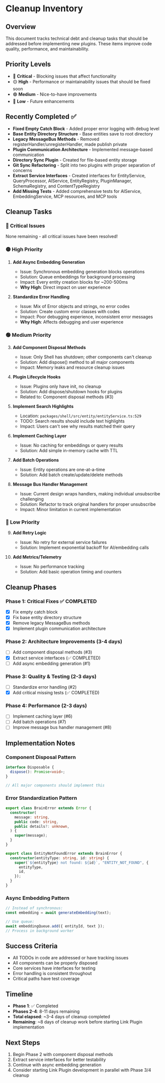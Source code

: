 # Cleanup Inventory

## Overview

This document tracks technical debt and cleanup tasks that should be addressed before implementing new plugins. These items improve code quality, performance, and maintainability.

## Priority Levels

- 🔴 **Critical** - Blocking issues that affect functionality
- 🟡 **High** - Performance or maintainability issues that should be fixed soon
- 🟢 **Medium** - Nice-to-have improvements
- 🔵 **Low** - Future enhancements

## Recently Completed ✅

- **Fixed Empty Catch Block** - Added proper error logging with debug level
- **Base Entity Directory Structure** - Base entities save to root directory
- **Legacy MessageBus Methods** - Removed registerHandler/unregisterHandler, made publish private
- **Plugin Communication Architecture** - Implemented message-based communication
- **Directory Sync Plugin** - Created for file-based entity storage
- **Git Sync Refactoring** - Split into two plugins with proper separation of concerns
- **Extract Service Interfaces** - Created interfaces for EntityService, QueryProcessor, AIService, EntityRegistry, PluginManager, SchemaRegistry, and ContentTypeRegistry
- **Add Missing Tests** - Added comprehensive tests for AIService, EmbeddingService, MCP resources, and MCP tools

## Cleanup Tasks

### 🔴 Critical Issues

None remaining - all critical issues have been resolved!

### 🟡 High Priority

1. **Add Async Embedding Generation**
   - Issue: Synchronous embedding generation blocks operations
   - Solution: Queue embeddings for background processing
   - Impact: Every entity creation blocks for ~200-500ms
   - **Why High**: Direct impact on user experience

2. **Standardize Error Handling**
   - Issue: Mix of Error objects and strings, no error codes
   - Solution: Create custom error classes with codes
   - Impact: Poor debugging experience, inconsistent error messages
   - **Why High**: Affects debugging and user experience

### 🟢 Medium Priority

3. **Add Component Disposal Methods**
   - Issue: Only Shell has shutdown; other components can't cleanup
   - Solution: Add dispose() method to all major components
   - Impact: Memory leaks and resource cleanup issues

4. **Plugin Lifecycle Hooks**
   - Issue: Plugins only have init, no cleanup
   - Solution: Add dispose/shutdown hooks for plugins
   - Related to: Component disposal methods (#3)

5. **Implement Search Highlights**
   - Location: `packages/shell/src/entity/entityService.ts:529`
   - TODO: Search results should include text highlights
   - Impact: Users can't see why results matched their query

6. **Implement Caching Layer**
   - Issue: No caching for embeddings or query results
   - Solution: Add simple in-memory cache with TTL

7. **Add Batch Operations**
   - Issue: Entity operations are one-at-a-time
   - Solution: Add batch create/update/delete methods

8. **Message Bus Handler Management**
   - Issue: Current design wraps handlers, making individual unsubscribe challenging
   - Solution: Refactor to track original handlers for proper unsubscribe
   - Impact: Minor limitation in current implementation

### 🔵 Low Priority

9. **Add Retry Logic**
   - Issue: No retry for external service failures
   - Solution: Implement exponential backoff for AI/embedding calls

10. **Add Metrics/Telemetry**
    - Issue: No performance tracking
    - Solution: Add basic operation timing and counters

## Cleanup Phases

### Phase 1: Critical Fixes ✅ COMPLETED

- [x] Fix empty catch block
- [x] Fix base entity directory structure
- [x] Remove legacy MessageBus methods
- [x] Implement plugin communication architecture

### Phase 2: Architecture Improvements (3-4 days)

- [ ] Add component disposal methods (#3)
- [x] Extract service interfaces (✅ COMPLETED)
- [ ] Add async embedding generation (#1)

### Phase 3: Quality & Testing (2-3 days)

- [ ] Standardize error handling (#2)
- [x] Add critical missing tests (✅ COMPLETED)

### Phase 4: Performance (2-3 days)

- [ ] Implement caching layer (#6)
- [ ] Add batch operations (#7)
- [ ] Improve message bus handler management (#8)

## Implementation Notes

### Component Disposal Pattern

```typescript
interface Disposable {
  dispose(): Promise<void>;
}

// All major components should implement this
```

### Error Standardization Pattern

```typescript
export class BrainError extends Error {
  constructor(
    message: string,
    public code: string,
    public details?: unknown,
  ) {
    super(message);
  }
}

export class EntityNotFoundError extends BrainError {
  constructor(entityType: string, id: string) {
    super(`${entityType} not found: ${id}`, "ENTITY_NOT_FOUND", {
      entityType,
      id,
    });
  }
}
```

### Async Embedding Pattern

```typescript
// Instead of synchronous:
const embedding = await generateEmbedding(text);

// Use queue:
await embeddingQueue.add({ entityId, text });
// Process in background worker
```

## Success Criteria

- All TODOs in code are addressed or have tracking issues
- All components can be properly disposed
- Core services have interfaces for testing
- Error handling is consistent throughout
- Critical paths have test coverage

## Timeline

- **Phase 1**: ✅ Completed
- **Phases 2-4**: 8-11 days remaining
- **Total elapsed**: ~3-4 days of cleanup completed
- **Remaining**: ~8 days of cleanup work before starting Link Plugin implementation

## Next Steps

1. Begin Phase 2 with component disposal methods
2. Extract service interfaces for better testability
3. Continue with async embedding generation
4. Consider starting Link Plugin development in parallel with Phase 3/4 cleanup
